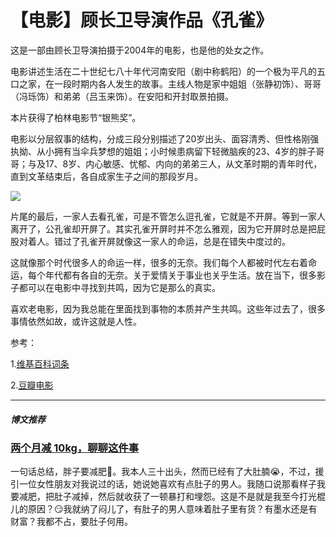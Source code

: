# 【电影】顾长卫导演作品《孔雀》


这是一部由顾长卫导演拍摄于2004年的电影，也是他的处女之作。

电影讲述生活在二十世纪七八十年代河南安阳（剧中称鹤阳）的一个极为平凡的五口之家，在一段时期内各人发生的故事。主线人物是家中姐姐（张静初饰）、哥哥（冯𬍛饰）和弟弟（吕玉来饰）。在安阳和开封取景拍摄。

本片获得了柏林电影节“银熊奖”。

电影以分层叙事的结构，分成三段分别描述了20岁出头、面容清秀、但性格刚强执拗、从小拥有当伞兵梦想的姐姐；小时候患病留下轻微脑疾的23、4岁的胖子哥哥；与及17、8岁、内心敏感、忧郁、内向的弟弟三人，从文革时期的青年时代，直到文革结束后，各自成家生子之间的那段岁月。

![](https://img.1078503.org/imgs/2019/07/a9fc62476b90b5e6.jpg)

片尾的最后，一家人去看孔雀，可是不管怎么逗孔雀，它就是不开屏。等到一家人离开了，公孔雀却开屏了。其实孔雀开屏时并不怎么雅观，因为它开屏时总是把屁股对着人。错过了孔雀开屏就像这一家人的命运，总是在错失中度过的。

这就像那个时代很多人的命运一样，很多的无奈。我们每个人都被时代左右着命运，每个年代都有各自的无奈。关于爱情关于事业也关乎生活。放在当下，很多影子都可以在电影中寻找到共鸣，因为它是那么的真实。

喜欢老电影，因为我总能在里面找到事物的本质并产生共鸣。这些年过去了，很多事情依然如故，或许这就是人性。

参考：

1.[维基百科词条](https://zh.wikipedia.org/wiki/%E5%AD%94%E9%9B%80_(%E7%94%B5%E5%BD%B1))

2.[豆瓣电影](https://movie.douban.com/subject/1309004/)

------

##### 博文推荐

### [两个月减 10kg，聊聊这件事](https://www.barretlee.com/blog/2019/07/28/my-way-to-lose-weight/) 

一句话总结，胖子要减肥🤭。我本人三十出头，然而已经有了大肚腩😭，不过，援引一位女性朋友对我说过的话，她说她喜欢有点肚子的男人。我随口说那看样子我要减肥，把肚子减掉，然后就收获了一顿暴打和埋怨。这是不是就是我至今打光棍儿的原因？😏我就纳了闷儿了，有肚子的男人意味着肚子里有货？有墨水还是有财富？我都不占，要肚子何用。
